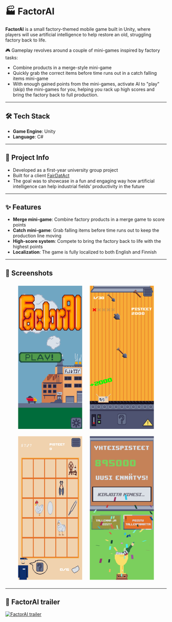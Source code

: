 # 🏭 FactorAI

**FactorAI** is a small factory-themed mobile game built in Unity, where players will use artificial intelligence to help restore an old, struggling factory back to life.

🎮 Gameplay revolves around a couple of mini-games inspired by factory tasks:

- Combine products in a merge-style mini-game
- Quickly grab the correct items before time runs out in a catch falling items mini-game
- With enough gained points from the mini-games, activate AI to "play" (skip) the mini-games for you, helping you rack up high scores and bring the factory back to full production.

---

## 🛠 Tech Stack

- **Game Engine**: Unity
- **Language**: C#

---

## 📌 Project Info

- Developed as a first-year university group project
- Built for a client [FairDatAct](https://projects.tuni.fi/fairdatact/)
- The goal was to showcase in a fun and engaging way how artificial intelligence can help industrial fields’ productivity in the future

---

## ✨ Features

- **Merge mini-game**: Combine factory products in a merge game to score points
- **Catch mini-game**: Grab falling items before time runs out to keep the production line moving
- **High-score system**: Compete to bring the factory back to life with the highest points
- **Localization**: The game is fully localized to both English and Finnish

---

## 📸 Screenshots

<div align="center">
  <img src="screenshots/main-menu.png" width="200" style="margin: 10px;">
  <img src="screenshots/falling-items-game.png" width="200" style="margin: 10px;">
  <img src="screenshots/merge-items-game.png" width="200" style="margin: 10px;">
  <img src="screenshots/game-end-screen.png" width="200" style="margin: 10px;">
</div>

---

## 🎥 FactorAI trailer

[![FactorAI trailer](https://img.youtube.com/vi/VCJYTfasfw8/0.jpg)](https://www.youtube.com/watch?v=VCJYTfasfw8&t=2s)

